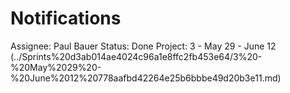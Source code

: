 # Notifications

Assignee: Paul Bauer
Status: Done
Project: 3 - May 29 - June 12 (../Sprints%20d3ab014ae4024c96a1e8ffc2fb453e64/3%20-%20May%2029%20-%20June%2012%20778aafbd42264e25b6bbbe49d20b3e11.md)